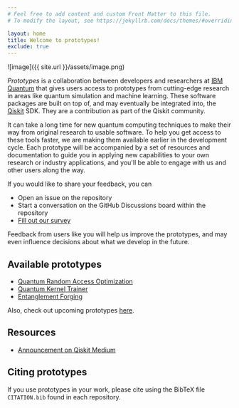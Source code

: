 ```yaml
---
# Feel free to add content and custom Front Matter to this file.
# To modify the layout, see https://jekyllrb.com/docs/themes/#overriding-theme-defaults

layout: home
title: Welcome to prototypes!
exclude: true
---
```


![image]({{ site.url }}/assets/image.png)

_Prototypes_ is a collaboration between developers and researchers at [IBM Quantum] that gives users access to prototypes from cutting-edge research in areas like quantum simulation and machine learning. These software packages are built on top of, and may eventually be integrated into, the [Qiskit] SDK. They are a contribution as part of the Qiskit community.

It can take a long time for new quantum computing techniques to make their way from original research to usable software. To help you get access to these tools faster, we are making them available earlier in the development cycle. Each prototype will be accompanied by a set of resources and documentation to guide you in applying new capabilities to your own research or industry applications, and you'll be able to engage with us and other users along the way. 

[Qiskit]: https://github.com/Qiskit
[IBM Quantum]: https://www.ibm.com/quantum-computing/

If you would like to share your feedback, you can

- Open an issue on the repository
- Start a conversation on the GitHub Discussions board within the repository
- [Fill out our survey](https://airtable.com/shrFxJXYzjxf5tFvx)

Feedback from users like you will help us improve the prototypes, and may even influence decisions about what we develop in the future.


## Available prototypes

- [Quantum Random Access Optimization](https://github.com/qiskit-community/prototype-qrao)
- [Quantum Kernel Trainer](https://github.com/qiskit-community/prototype-quantum-kernel-training)
- [Entanglement Forging](https://github.com/qiskit-community/prototype-entanglement-forging)

Also, check out upcoming prototypes [here](/profile/prototypes.md#available-and-upcoming-prototypes).

## Resources

- [Announcement on Qiskit Medium](https://medium.com/qiskit/try-out-the-latest-advances-in-quantum-computing-with-ibm-quantum-prototypes-11f51124cb61)

## Citing prototypes

If you use prototypes in your work, please cite using the BibTeX file `CITATION.bib` found in each repository.
